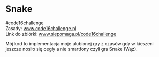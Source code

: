 # Snake
#code16challenge  
Zasady: www.code16challenge.pl  
Link do zbiórki: www.siepomaga.pl/code16challenge

Mój kod to implementacja moje ulubionej gry z czasów gdy w kieszeni jeszcze nosiło się cegły a nie smartfony czyli gra Snake (Wąż).
